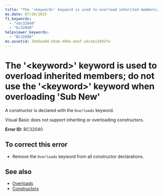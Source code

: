 ```yaml
---
title: "The '<keyword>' keyword is used to overload inherited members; do not use the '<keyword>' keyword when overloading 'Sub New'"
ms.date: 07/20/2015
f1_keywords: 
  - "vbc32040"
  - "bc32040"
helpviewer_keywords: 
  - "BC32040"
ms.assetid: 39e6ee0d-b8a0-498e-bdaf-a4ceb13892fe
---
```

# The '\<keyword>' keyword is used to overload inherited members; do not use the '\<keyword>' keyword when overloading 'Sub New'
A constructor is declared with the `Overloads` keyword.  
  
 Visual Basic does not support inheriting or overloading constructors.  
  
 **Error ID:** BC32040  
  
## To correct this error  
  
-   Remove the `Overloads` keyword from all constructor declarations.  
  
## See also
- [Overloads](../../visual-basic/language-reference/modifiers/overloads.md)
- [Constructors](~/docs/visual-basic/programming-guide/concepts/object-oriented-programming.md#constructors)
